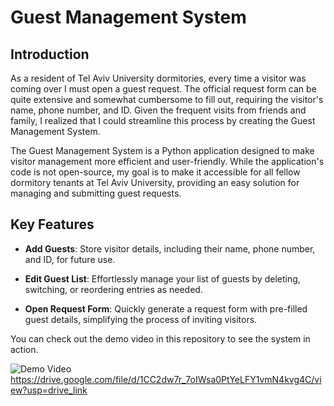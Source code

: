 # Guest Management System

## Introduction

As a resident of Tel Aviv University dormitories, every time a visitor was coming over I must open a guest request.
The official request form can be quite extensive and somewhat cumbersome to fill out, requiring the visitor's name, phone number, and ID. 
Given the frequent visits from friends and family, I realized that I could streamline this process by creating the Guest Management System.

The Guest Management System is a Python application designed to make visitor management more efficient and user-friendly.
While the application's code is not open-source, my goal is to make it accessible for all fellow dormitory tenants at Tel Aviv University, providing an easy solution for managing and submitting guest requests.

## Key Features

- **Add Guests**: Store visitor details, including their name, phone number, and ID, for future use.

- **Edit Guest List**: Effortlessly manage your list of guests by deleting, switching, or reordering entries as needed.

- **Open Request Form**: Quickly generate a request form with pre-filled guest details, simplifying the process of inviting visitors.

You can check out the demo video in this repository to see the system in action.


![Demo Video](demo.gif) <https://drive.google.com/file/d/1CC2dw7r_7oIWsa0PtYeLFY1vmN4kvg4C/view?usp=drive_link>
